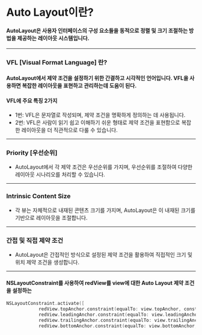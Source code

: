 # Auto Layout이란?
#### AutoLayout은 사용자 인터페이스의 구성 요소들을 동적으로 정렬 및 크기 조절하는 방법을 제공하는 레이아웃 시스템입니다. 
---

### VFL [Visual Format Language] 란?
#### AutoLayout에서 제약 조건을 설정하기 위한 간결하고 시각적인 언어입니다. VFL을 사용하면 복잡한 레이아웃을 표현하고 관리하는데 도움이 된다.

#### VFL에 주요 특징 2가지
- 1번: VFL은 문자열로 작성되며, 제약 조건을 명확하게 정의하는 데 사용됩니다.
- 2번: VFL은 사람이 읽기 쉽고 이해하기 쉬운 형태로 제약 조건을 표현함으로 복잡한 레이아웃을 더 직관적으로 다룰 수 있습니다.

---

### Priority [우선순위]
- AutoLayout에서 각 제약 조건은 우선순위를 가지며, 우선순위를 조절하여 다양한 레이아웃 시나리오를 처리할 수 있습니다.
---
### Intrinsic Content Size
- 각 뷰는 자체적으로 내재된 콘텐츠 크기를 가지며, AutoLayout은 이 내재된 크기를 기반으로 레이아웃을 조절합니다.
---
###  간접 및 직접 제약 조건
- AutoLayout은 간접적인 방식으로 설정된 제약 조건을 활용하여 직접적인 크기 및 위치 제약 조건을 생성합니다.

---
#### NSLayoutConstraint를 사용하여 redView를 view에 대한 Auto Layout 제약 조건을 설정하는

```swift
NSLayoutConstraint.activate([
            redView.topAnchor.constraint(equalTo: view.topAnchor, constant: 20),
            redView.leadingAnchor.constraint(equalTo: view.leadingAnchor, constant: 20),
            redView.trailingAnchor.constraint(equalTo: view.trailingAnchor, constant: -20),
            redView.bottomAnchor.constraint(equalTo: view.bottomAnchor, constant: -20)```

